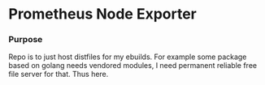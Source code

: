# Prometheus Node Exporter

### Purpose
Repo is to just host distfiles for my ebuilds. For example some package based on golang needs vendored modules, I need permanent reliable free file server for that. Thus here.
